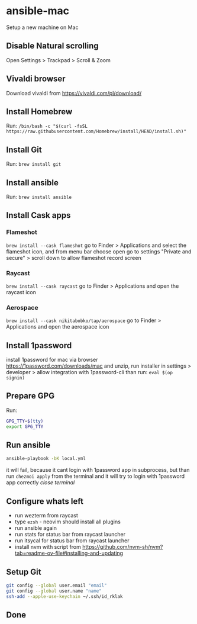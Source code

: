 # ansible-mac
Setup a new machine on Mac

## Disable Natural scrolling
Open Settings > Trackpad > Scroll & Zoom

## Vivaldi browser
Download vivaldi from https://vivaldi.com/pl/download/

## Install Homebrew
Run: `/bin/bash -c "$(curl -fsSL https://raw.githubusercontent.com/Homebrew/install/HEAD/install.sh)"`

## Install Git
Run: `brew install git` 

## Install ansible
Run: `brew install ansible`

## Install Cask apps

### Flameshot
`brew install --cask flameshot`
go to Finder > Applications and select the flameshot icon, and from menu bar choose open
go to settings "Private and secure" > scroll down to allow flameshot record screen


### Raycast
`brew install --cask raycast`
go to Finder > Applications and open the raycast icon

### Aerospace
`brew install --cask nikitabobko/tap/aerospace`
go to Finder > Applications and open the aerospace icon

## Install 1password
install 1password for mac via browser https://1password.com/downloads/mac and unzip, run installer
in settings > developer > allow integration with 1password-cli
than run: `eval $(op signin)` 

## Prepare GPG
Run: 
```bash
GPG_TTY=$(tty)
export GPG_TTY
```
## Run ansible
```bash
ansible-playbook -bK local.yml
```
it will fail, because it cant login with 1password app in subprocess, but than run `chezmoi apply` from the terminal and it will try to login with 1password app correctly
*close terminal*

## Configure whats left

* run wezterm from raycast
* type `ezsh` - neovim should install all plugins
* run ansible again
* run stats for status bar from raycast launcher
* run itsycal for status bar from raycast launcher
* install nvm with script from https://github.com/nvm-sh/nvm?tab=readme-ov-file#installing-and-updating

## Setup Git

```bash
git config --global user.email "email"
git config --global user.name "name"
ssh-add --apple-use-keychain ~/.ssh/id_rklak
```
## Done
